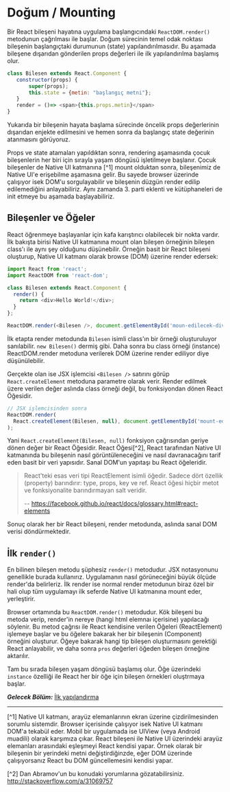 # Doğum / Mounting 

Bir React bileşeni hayatına uygulama başlangıcındaki `ReactDOM.render()` metodunun çağrılması ile başlar. Doğum sürecinin temel odak noktası bileşenin başlangıçtaki durumunun (state) yapılandırılmasıdır. Bu aşamada bileşene dışarıdan gönderilen props değerleri ile ilk yapılandırılma başlamış olur.

 ```javascript
class Bilesen extends React.Component {
	constructor(props) {
		super(props);
		this.state = {metin: "başlangıç metni"};
	}
	render = ()=> <span>{this.props.metin}</span>
}
 ```
 
Yukarıda bir bileşenin hayata başlama sürecinde öncelik props değerlerinin dışarıdan enjekte edilmesini ve hemen sonra da başlangıç state değerinin atanmasını görüyoruz.

Props ve state atamaları yapıldıktan sonra, rendering aşamasında çocuk bileşenlerin her biri için sırayla yaşam döngüsü işletilmeye başlanır. Çocuk bileşenler de Native UI katmanına [^1] mount olduktan sonra, bileşenimiz de Native UI'e erişebilme aşamasına gelir. Bu sayede browser üzerinde çalışıyor isek DOM'u sorgulayabilir ve bileşenin düzgün render edilip edilemediğini anlayabiliriz. Aynı zamanda 3. parti eklenti ve kütüphaneleri de init etmeye bu aşamada başlayabiliriz.
 
## Bileşenler ve Öğeler

React öğrenmeye başlayanlar için kafa karıştırıcı olabilecek bir nokta vardır. İlk bakışta birisi Native UI katmanına mount olan bileşen örneğinin bileşen class'ı ile aynı şey olduğunu düşünebilir. Örneğin basit bir React bileşeni oluşturup, Native UI katmanı olarak browse (DOM) üzerine render edersek:

 ```javascript
 import React from 'react';
 import ReactDOM from 'react-dom';
 
 class Bilesen extends React.Component {
   render() {
     return <div>Hello World!</div>;
   }
 };
 
 ReactDOM.render(<Bilesen />, document.getElementById('moun-edilecek-div')); 
 ```

İlk etapta render metodunda `Bilesen` isimli class'ın bir örneği oluşturuluyor sanılabilir. `new Bilesen()` dermiş gibi. Daha sonra bu class örneği (instance) ReactDOM.render metoduna verilerek DOM üzerine render ediliyor diye düşünülebilir. 

Gerçekte olan ise JSX işlemcisi `<Bilesen />` satırını görüp `React.createElement` metoduna parametre olarak verir. Render edilmek üzere verilen değer aslında class örneği değil, bu fonksiyondan dönen React Öğesidir.
 
 ```javascript
 // JSX işlemcisinden sonra 
 ReactDOM.render(
   React.createElement(Bilesen, null), document.getElementById('mount-edilecek-div')
 );
 ```

 Yani `React.createElement(Bilesen, null)` fonksiyon çağrısından geriye dönen değer bir React Öğesidir. React Öğesi[^2], React tarafından Native UI katmanında bu bileşenin nasıl görüntüleneceğini ve nasıl davranacağını tarif eden basit bir veri yapısıdır. Sanal DOM'un yapıtaşı bu React öğeleridir.
 
 
> React'teki esas veri tipi ReactElement isimli öğedir. Sadece dört özellik (property) barındırır: type, props, key ve ref. React öğesi hiçbir metot ve fonksiyonalite barındırmayan salt veridir.
>
> -- https://facebook.github.io/react/docs/glossary.html#react-elements

Sonuç olarak her bir React bileşeni, render metodunda, aslında sanal DOM verisi döndürmektedir. 
 
## İlk `render()`
En bilinen bileşen metodu şüphesiz `render()` metodudur. JSX notasyonunu genellikle burada kullanırız. Uygulamanın nasıl görüneceğini büyük ölçüde render'da belirleriz. İlk render ise normal render metodunun biraz özel bir hali olup tüm uygulamayı ilk seferde Native UI katmanına mount eder, yerleştirir.

Browser ortamında bu `ReactDOM.render()` metodudur. Kök bileşeni bu metoda verip, render'in nereye (hangi html elemnaı içerisine) yapılacağı söylenir. Bu metod çağrısı ile React kendisine verilen Öğeleri (ReactElement) işlemeye başlar ve bu öğelere bakarak her bir bileşenin (Component) örneğini oluşturur. Öğeye bakarak hangi tip bileşen oluşturmasını gerektiği React anlayabilir, ve daha sonra `pros` değerleri öğeden bileşen örneğine aktarılır.  

Tam bu sırada bileşen yaşam döngüsü başlamış olur. Öğe üzerindeki `instance` özelliği ile React her bir öğe için bileşen örnekleri oluştrmaya başlar.
 
 ***Gelecek Bölüm:*** [İlk yapılandırma](birth/initialization_and_construction.md)

---
[^1] Native UI katmanı, arayüz elemanlarının ekran üzerine çizdirilmesinden sorumlu sistemdir. Browser içerisinde çalışıyor isek Native UI katmanı DOM'a tekabül eder. Mobil bir uygulamada ise UIView (veya Android muadili) olarak karşımıza çıkar. React bileşeni ile Native UI üzerindeki arayüz elemanları arasındaki eşleşmeyi React kendisi yapar. Örnek olarak bir bileşenin bir yerindeki metni değiştirdiğinzde, eğer DOM üzerinde çalışıyorsanız React bu DOM güncellemesini kendisi yapar. 

[^2] Dan Abramov'un bu konudaki yorumlarına gözatabilirsiniz.
http://stackoverflow.com/a/31069757
